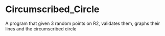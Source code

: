 # Circumscribed_Circle
A program that given 3 random points on R2, validates them, graphs their lines and the circumscribed circle
